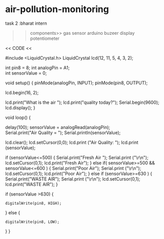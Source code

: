 # air-pollution-monitoring
task 2 :bharat  intern
>>components>>
>>gas sensor
>>arduino
>>buzeer
>>display
>>potentiometer



<<        CODE      <<


#include <LiquidCrystal.h>
LiquidCrystal lcd(12, 11, 5, 4, 3, 2);

int pin8 = 8;
int analogPin = A1;    
int sensorValue = 0;        

void setup() {
  pinMode(analogPin, INPUT);
  pinMode(pin8, OUTPUT);
 
  lcd.begin(16, 2);

  lcd.print("What is the air ");
  lcd.print("quality today?");
  Serial.begin(9600);
  lcd.display();
}

void loop() {
  
  delay(100);
  sensorValue = analogRead(analogPin);    
  Serial.print("Air Quality = ");
  Serial.println(sensorValue);           
  
  lcd.clear();
  lcd.setCursor(0,0);
  lcd.print ("Air Quality: ");
  lcd.print (sensorValue);
  
  if (sensorValue<=500)
   {
   Serial.print("Fresh Air ");
   Serial.print ("\r\n");
   lcd.setCursor(0,1);
   lcd.print("Fresh Air");
   }
  else if( sensorValue>=500 && sensorValue<=600 )
   {
   Serial.print("Poor Air");
   Serial.print ("\r\n");
   lcd.setCursor(0,1);
   lcd.print("Poor Air");
   }
  else if (sensorValue>=630 )
   {
   Serial.print("WASTE AIR");
   Serial.print ("\r\n");
   lcd.setCursor(0,1);
   lcd.print("WASTE AIR");
   }
  
  if (sensorValue >630) {
 
    digitalWrite(pin8, HIGH);
  }
  else {

    digitalWrite(pin8, LOW);
  }
}
 
